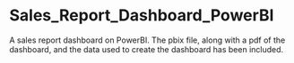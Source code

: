 # Sales_Report_Dashboard_PowerBI
A sales report dashboard on PowerBI. The pbix file, along with a pdf of the dashboard, and the data used to create the dashboard has been included. 
